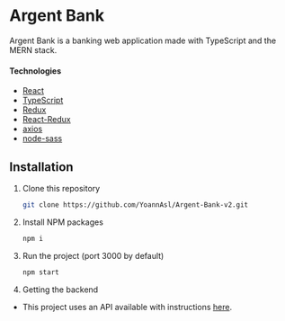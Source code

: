 # Argent Bank
Argent Bank is a banking web application made with TypeScript and the MERN stack.

#### Technologies

-   [React](https://reactjs.org/)
-   [TypeScript](https://www.typescriptlang.org/)
-   [Redux](https://redux.js.org/)
-   [React-Redux](https://react-redux.js.org/)
-   [axios](https://github.com/axios/axios)
-   [node-sass](https://www.npmjs.com/package/node-sass)

## Installation

1. Clone this repository
    ```sh
    git clone https://github.com/YoannAsl/Argent-Bank-v2.git
    ```
2. Install NPM packages
    ```sh
    npm i
    ```
3. Run the project (port 3000 by default)
    ```sh
    npm start
    ```
4. Getting the backend
- This project uses an API available with instructions [here](https://github.com/YoannAsl/Project-10-Bank-API).
